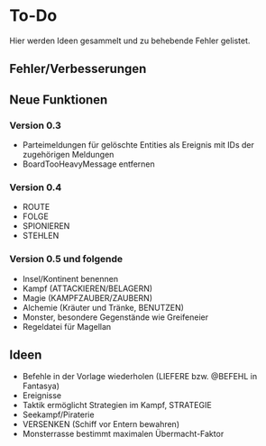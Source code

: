 # To-Do

Hier werden Ideen gesammelt und zu behebende Fehler gelistet.

## Fehler/Verbesserungen


## Neue Funktionen

### Version 0.3

- Parteimeldungen für gelöschte Entities als Ereignis mit IDs der zugehörigen
  Meldungen
- BoardTooHeavyMessage entfernen
  
### Version 0.4

- ROUTE
- FOLGE
- SPIONIEREN
- STEHLEN

### Version 0.5 und folgende

- Insel/Kontinent benennen
- Kampf (ATTACKIEREN/BELAGERN)
- Magie (KAMPFZAUBER/ZAUBERN)
- Alchemie (Kräuter und Tränke, BENUTZEN)
- Monster, besondere Gegenstände wie Greifeneier
- Regeldatei für Magellan

## Ideen

- Befehle in der Vorlage wiederholen (LIEFERE bzw. @BEFEHL in Fantasya)
- Ereignisse
- Taktik ermöglicht Strategien im Kampf, STRATEGIE
- Seekampf/Piraterie
- VERSENKEN (Schiff vor Entern bewahren)
- Monsterrasse bestimmt maximalen Übermacht-Faktor

